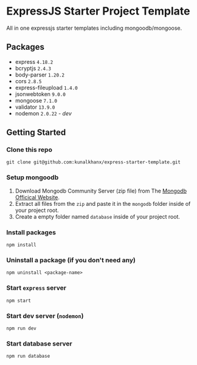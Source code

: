 # ExpressJS Starter Project Template
All in one expressjs starter templates including mongoodb/mongoose. 

## Packages
- express `4.18.2`
- bcryptjs `2.4.3`
- body-parser `1.20.2`
- cors `2.8.5`
- express-fileupload `1.4.0`
- jsonwebtoken `9.0.0`
- mongoose `7.1.0`
- validator `13.9.0`
- nodemon `2.0.22` - *dev*

## Getting Started
### Clone this repo
```
git clone git@github.com:kunalkhanx/express-starter-template.git
```
### Setup mongoodb
1. Download Mongodb Community Server (zip file) from The [Mongodb Officical Website](https://www.mongodb.com/try/download/community).
2. Extract all files from the `zip` and paste it in the `mongodb` folder inside of your project root.
3. Create a empty folder named `database` inside of your project root. 

### Install packages
```
npm install
```

### Uninstall a package (if you don't need any)
```
npm uninstall <package-name>
```

### Start `express` server
```
npm start
```

### Start dev server (`nodemon`)
```
npm run dev
```

### Start database server
```
npm run database
```

